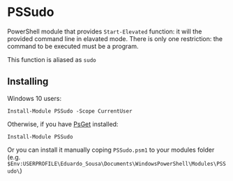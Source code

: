 # PSSudo

PowerShell module that provides `Start-Elevated` function: it will the provided command line in elavated mode. There is only one restriction: the command to be executed must be a program.

This function is aliased as `sudo`

## Installing

Windows 10 users:

    Install-Module PSSudo -Scope CurrentUser

Otherwise, if you have [PsGet](http://psget.net/) installed:


    Install-Module PSSudo
  
Or you can install it manually coping `PSSudo.psm1` to your modules folder (e.g. ` $Env:USERPROFILE\Eduardo_Sousa\Documents\WindowsPowerShell\Modules\PSSudo\`)
